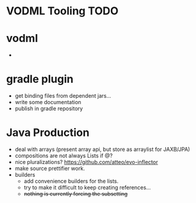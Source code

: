 VODML Tooling TODO
==================

# vodml

* 

# gradle plugin

* get binding files from dependent jars...
* write some documentation
* publish in gradle repository

# Java Production

* deal with arrays (present array api, but store as arraylist for JAXB/JPA)
* compositions are not always Lists if @?
* nice pluralizations? https://github.com/atteo/evo-inflector
* make source prettifier work.
* builders
  * add convenience builders for the lists.
  * try to make it difficult to keep creating references...
  * ~~nothing is currently forcing the subsetting~~